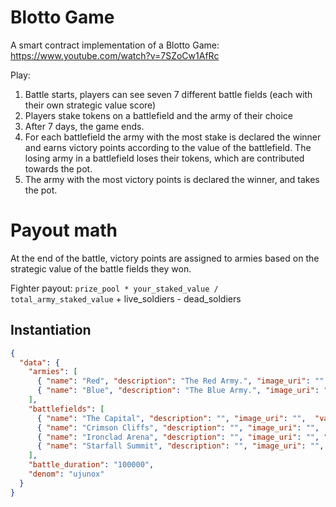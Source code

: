 # Blotto Game

A smart contract implementation of a Blotto Game: https://www.youtube.com/watch?v=7SZoCw1AfRc

Play:

1. Battle starts, players can see seven 7 different battle fields (each with their own strategic value score)
2. Players stake tokens on a battlefield and the army of their choice
3. After 7 days, the game ends.
4. For each battlefield the army with the most stake is declared the winner and earns victory points according to the value of the battlefield. The losing army in a battlefield loses their tokens, which are contributed towards the pot.
5. The army with the most victory points is declared the winner, and takes the pot.

# Payout math

At the end of the battle, victory points are assigned to armies based on the strategic value of the battle fields they won.

Fighter payout:
`prize_pool * your_staked_value / total_army_staked_value` + live_soldiers - dead_soldiers

## Instantiation

```json
{
  "data": {
    "armies": [
      { "name": "Red", "description": "The Red Army.", "image_uri": "" },
      { "name": "Blue", "description": "The Blue Army.", "image_uri": "" }
    ],
    "battlefields": [
      { "name": "The Capital", "description": "", "image_uri": "",  "value": 7 },
      { "name": "Crimson Cliffs", "description": "", "image_uri": "",  "value": 3 },
      { "name": "Ironclad Arena", "description": "", "image_uri": "", "value": 5 },
      { "name": "Starfall Summit", "description": "", "image_uri": "", "value": 6 }
    ],
    "battle_duration": "100000",
    "denom": "ujunox"
  }
}
```
